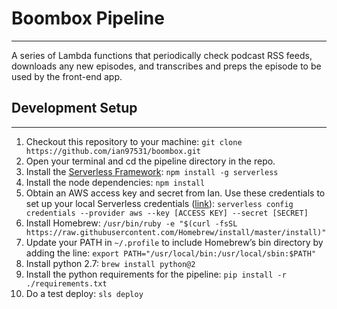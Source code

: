 # Boombox Pipeline
---
A  series of Lambda functions that periodically check podcast RSS feeds, downloads any new episodes, and transcribes and preps the episode to be used by the front-end app.

## Development Setup
---
1. Checkout this repository to your machine:
 ```git clone https://github.com/ian97531/boombox.git```
2. Open your terminal and cd the pipeline directory in the repo.
3. Install the [Serverless Framework](https://serverless.com/framework/docs/providers/aws/guide/quick-start/):
```npm install -g serverless```
4. Install the node dependencies:
```npm install```
5. Obtain an AWS access key and secret from Ian.  Use these credentials to set up your local Serverless credentials ([link](https://serverless.com/framework/docs/providers/aws/guide/credentials/)):
```serverless config credentials --provider aws --key [ACCESS KEY] --secret [SECRET]```
6. Install Homebrew:
```/usr/bin/ruby -e "$(curl -fsSL https://raw.githubusercontent.com/Homebrew/install/master/install)"```
7. Update your PATH in  `~/.profile` to include Homebrew’s bin directory by adding the line:
```export PATH="/usr/local/bin:/usr/local/sbin:$PATH"```
8. Install python 2.7:
```brew install python@2```
9. Install the python requirements for the pipeline:
```pip install -r ./requirements.txt```
10. Do a test deploy:
```sls deploy```
